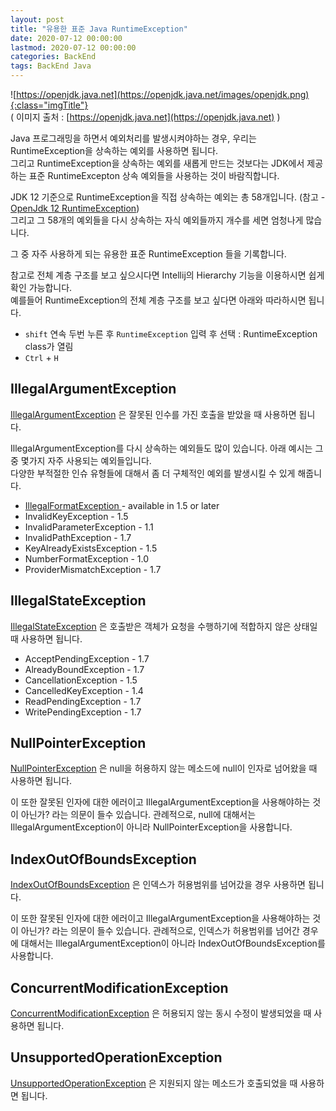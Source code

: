 ```yaml
---
layout: post
title: "유용한 표준 Java RuntimeException"
date: 2020-07-12 00:00:00
lastmod: 2020-07-12 00:00:00
categories: BackEnd
tags: BackEnd Java
---
```


![https://openjdk.java.net](https://openjdk.java.net/images/openjdk.png){:class="imgTitle"}  
( 이미지 출처 : [https://openjdk.java.net](https://openjdk.java.net) )  

Java 프로그래밍을 하면서 예외처리를 발생시켜야하는 경우, 우리는 RuntimeException을 상속하는 예외를 사용하면 됩니다.  
그리고 RuntimeException을 상속하는 예외를 새롭게 만드는 것보다는 JDK에서 제공하는 표준 RuntimeExcepton 상속 예외들을 사용하는 것이 바람직합니다.  

JDK 12 기준으로 RuntimeException을 직접 상속하는 예외는 총 58개입니다. (참고 - [OpenJdk 12 RuntimeException](https://cr.openjdk.java.net/~iris/se/12/latestSpec/api/java.base/java/lang/RuntimeException.html))  
그리고 그 58개의 예외들을 다시 상속하는 자식 예외들까지 개수를 세면 엄청나게 많습니다.  


그 중 자주 사용하게 되는 유용한 표준 RuntimeException 들을 기록합니다.  

<!--more-->

참고로 전체 계층 구조를 보고 싶으시다면 Intellij의 Hierarchy 기능을 이용하시면 쉽게 확인 가능합니다.  
예를들어 RuntimeException의 전체 계층 구조를 보고 싶다면 아래와 따라하시면 됩니다.  

  * ```shift``` 연속 두번 누른 후 ```RuntimeException``` 입력 후 선택 : RuntimeException class가 열림  
  * ```Ctrl``` + ```H```  

## IllegalArgumentException

[IllegalArgumentException](https://cr.openjdk.java.net/~iris/se/12/latestSpec/api/java.base/java/lang/IllegalArgumentException.html) 은 잘못된 인수를 가진 호출을 받았을 때 사용하면 됩니다.  

IllegalArgumentException를 다시 상속하는 예외들도 많이 있습니다. 아래 예시는 그 중 몇가지 자주 사용되는 예외들입니다.  
다양한 부적절한 인슈 유형들에 대해서 좀 더 구체적인 예외를 발생시킬 수 있게 해줍니다.  

  * [IllegalFormatException ](https://cr.openjdk.java.net/~iris/se/12/latestSpec/api/java.base/java/util/IllegalFormatException.html) - available in 1.5 or later
  * InvalidKeyException - 1.5 
  * InvalidParameterException - 1.1
  * InvalidPathException - 1.7
  * KeyAlreadyExistsException - 1.5
  * NumberFormatException - 1.0
  * ProviderMismatchException - 1.7


## IllegalStateException

[IllegalStateException](https://cr.openjdk.java.net/~iris/se/12/latestSpec/api/java.base/java/lang/IllegalStateException.html) 은 호출받은 객체가 요청을 수행하기에 적합하지 않은 상태일때 사용하면 됩니다.  

  * AcceptPendingException - 1.7
  * AlreadyBoundException - 1.7
  * CancellationException - 1.5
  * CancelledKeyException - 1.4
  * ReadPendingException - 1.7
  * WritePendingException - 1.7


## NullPointerException

[NullPointerException](https://cr.openjdk.java.net/~iris/se/12/latestSpec/api/java.base/java/lang/NullPointerException.html) 은 null을 허용하지 않는 메소드에 null이 인자로 넘어왔을 때 사용하면 됩니다.  

이 또한 잘못된 인자에 대한 에러이고 IllegalArgumentException을 사용해야하는 것이 아닌가? 라는 의문이 들수 있습니다. 관례적으로, null에 대해서는 IllegalArgumentException이 아니라 NullPointerException을 사용합니다.  


## IndexOutOfBoundsException

[IndexOutOfBoundsException](https://cr.openjdk.java.net/~iris/se/12/latestSpec/api/java.base/java/lang/IndexOutOfBoundsException.html) 은 인덱스가 허용범위를 넘어갔을 경우 사용하면 됩니다.  

이 또한 잘못된 인자에 대한 에러이고 IllegalArgumentException을 사용해야하는 것이 아닌가? 라는 의문이 들수 있습니다. 관례적으로, 인덱스가 허용범위를 넘어간 경우에 대해서는 IllegalArgumentException이 아니라 IndexOutOfBoundsException를 사용합니다.  

## ConcurrentModificationException

[ConcurrentModificationException](https://cr.openjdk.java.net/~iris/se/12/latestSpec/api/java.base/java/util/ConcurrentModificationException.html) 은 허용되지 않는 동시 수정이 발생되었을 때 사용하면 됩니다.  

## UnsupportedOperationException

[UnsupportedOperationException](https://cr.openjdk.java.net/~iris/se/12/latestSpec/api/java.base/java/lang/UnsupportedOperationException.html) 은 지원되지 않는 메소드가 호출되었을 때 사용하면 됩니다.  


